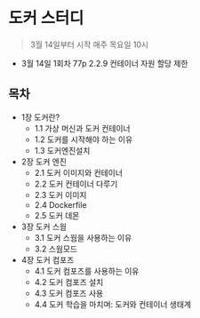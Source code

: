 # 도커 스터디
> 3월 14일부터 시작 매주 목요일 10시
- 3월 14일 1회차 77p 2.2.9 컨테이너 자원 할당 제한


## 목차
- 1장 도커란?
  - 1.1 가상 머신과 도커 컨테이너
  - 1.2 도커를 시작해야 하는 이유
  - 1.3 도커엔진설치
- 2장 도커 엔진
  - 2.1 도커 이미지와 컨테이너
  - 2.2 도커 컨테이너 다루기
  - 2.3 도커 이미지
  - 2.4 Dockerfile
  - 2.5 도커 데몬
- 3장 도커 스웜
  - 3.1 도커 스웜을 사용하는 이유
  - 3.2 스웜모드
- 4장 도커 컴포즈
  - 4.1 도커 컴포즈를 사용하는 이유
  - 4.2 도커 컴포즈 설치
  - 4.3 도커 컴포즈 사용
  - 4.4 도커 학습을 마치며: 도커와 컨테이너 생태계